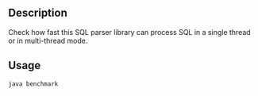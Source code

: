 ## Description
Check how fast this SQL parser library can process SQL in a single thread or in multi-thread mode.

## Usage
`java benchmark`
